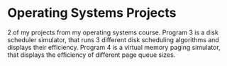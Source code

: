# Operating Systems Projects
2 of my projects from my operating systems course.
Program 3 is a disk scheduler simulator, that runs 3 different disk scheduling algorithms and displays their efficiency.
Program 4 is a virtual memory paging simulator, that displays the efficiency of different page queue sizes.
